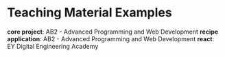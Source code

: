 # Teaching Material Examples

**core project**: AB2 - Advanced Programming and Web Development
**recipe application**: AB2 - Advanced Programming and Web Development
**react**: EY Digital Engineering Academy